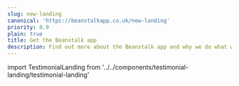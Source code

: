 ```yaml
---
slug: new-landing
canonical: 'https://beanstalkapp.co.uk/new-landing'
priority: 0.9
plain: true
title: Get the Beanstalk app
description: Find out more about the Beanstalk app and why we do what we do.
---
```


import TestimonialLanding from '../../components/testimonial-landing/testimonial-landing'

<TestimonialLanding/>